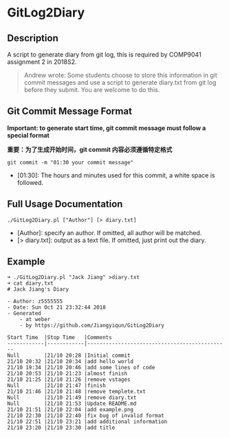 # GitLog2Diary

## Description

A script to generate diary from git log, this is required by COMP9041 assignment 2 in 2018S2.

>Andrew wrote: Some students choose to store this information in git commit messages and use a script to generate diary.txt from git log before they submit. You are welcome to do this. 

## Git Commit Message Format

**Important: to generate start time, git commit message must follow a special format**

**重要：为了生成开始时间，git commit 内容必须遵循特定格式**

```shell
git commit -m "01:30 your commit message"
```
- [01:30]: The hours and minutes used for this commit, a white space is followed.

## Full Usage Documentation

```shell
./GitLog2Diary.pl ["Author"] [> diary.txt]
```

- [Author]: specify an author. If omitted, all author will be matched.
- [> diary.txt]: output as a text file. If omitted, just print out the diary.

## Example

```shell
➜ ./GitLog2Diary.pl "Jack Jiang" >diary.txt 
➜ cat diary.txt 
# Jack Jiang's Diary

- Author: z5555555
- Date: Sun Oct 21 23:32:44 2018
- Generated
    - at weber
    - by https://github.com/Jiangyiqun/GitLog2Diary

Start Time  |Stop Time   |Comments                                      
------------|------------|----------------------------------------------
Null        |21/10 20:28 |Initial commit
21/10 20:32 |21/10 20:34 |add hello world
21/10 19:34 |21/10 20:46 |add some lines of code
21/10 20:53 |21/10 21:23 |almost finish
21/10 21:25 |21/10 21:26 |remove vstages
Null        |21/10 21:47 |finish
21/10 21:46 |21/10 21:48 |remove templete.txt
Null        |21/10 21:49 |remove diary.txt
Null        |21/10 21:53 |Update README.md
21/10 21:51 |21/10 22:04 |add example.png
21/10 22:30 |21/10 22:40 |fix bug of invalid format
21/10 22:51 |21/10 23:21 |add additional information
21/10 23:20 |21/10 23:30 |add title

```